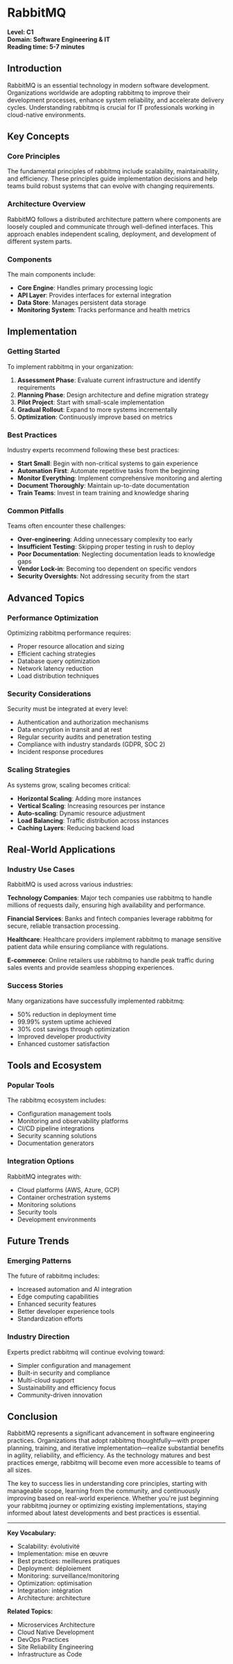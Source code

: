 # RabbitMQ

**Level: C1**  
**Domain: Software Engineering & IT**  
**Reading time: 5-7 minutes**

## Introduction

RabbitMQ is an essential technology in modern software development. Organizations worldwide are adopting rabbitmq to improve their development processes, enhance system reliability, and accelerate delivery cycles. Understanding rabbitmq is crucial for IT professionals working in cloud-native environments.

## Key Concepts

### Core Principles

The fundamental principles of rabbitmq include scalability, maintainability, and efficiency. These principles guide implementation decisions and help teams build robust systems that can evolve with changing requirements.

### Architecture Overview

RabbitMQ follows a distributed architecture pattern where components are loosely coupled and communicate through well-defined interfaces. This approach enables independent scaling, deployment, and development of different system parts.

### Components

The main components include:
- **Core Engine**: Handles primary processing logic
- **API Layer**: Provides interfaces for external integration
- **Data Store**: Manages persistent data storage
- **Monitoring System**: Tracks performance and health metrics

## Implementation

### Getting Started

To implement rabbitmq in your organization:

1. **Assessment Phase**: Evaluate current infrastructure and identify requirements
2. **Planning Phase**: Design architecture and define migration strategy  
3. **Pilot Project**: Start with small-scale implementation
4. **Gradual Rollout**: Expand to more systems incrementally
5. **Optimization**: Continuously improve based on metrics

### Best Practices

Industry experts recommend following these best practices:

- **Start Small**: Begin with non-critical systems to gain experience
- **Automation First**: Automate repetitive tasks from the beginning
- **Monitor Everything**: Implement comprehensive monitoring and alerting
- **Document Thoroughly**: Maintain up-to-date documentation
- **Train Teams**: Invest in team training and knowledge sharing

### Common Pitfalls

Teams often encounter these challenges:

- **Over-engineering**: Adding unnecessary complexity too early
- **Insufficient Testing**: Skipping proper testing in rush to deploy
- **Poor Documentation**: Neglecting documentation leads to knowledge gaps
- **Vendor Lock-in**: Becoming too dependent on specific vendors
- **Security Oversights**: Not addressing security from the start

## Advanced Topics

### Performance Optimization

Optimizing rabbitmq performance requires:
- Proper resource allocation and sizing
- Efficient caching strategies
- Database query optimization
- Network latency reduction
- Load distribution techniques

### Security Considerations

Security must be integrated at every level:
- Authentication and authorization mechanisms
- Data encryption in transit and at rest
- Regular security audits and penetration testing
- Compliance with industry standards (GDPR, SOC 2)
- Incident response procedures

### Scaling Strategies

As systems grow, scaling becomes critical:
- **Horizontal Scaling**: Adding more instances
- **Vertical Scaling**: Increasing resources per instance
- **Auto-scaling**: Dynamic resource adjustment
- **Load Balancing**: Traffic distribution across instances
- **Caching Layers**: Reducing backend load

## Real-World Applications

### Industry Use Cases

RabbitMQ is used across various industries:

**Technology Companies**: Major tech companies use rabbitmq to handle millions of requests daily, ensuring high availability and performance.

**Financial Services**: Banks and fintech companies leverage rabbitmq for secure, reliable transaction processing.

**Healthcare**: Healthcare providers implement rabbitmq to manage sensitive patient data while ensuring compliance with regulations.

**E-commerce**: Online retailers use rabbitmq to handle peak traffic during sales events and provide seamless shopping experiences.

### Success Stories

Many organizations have successfully implemented rabbitmq:
- 50% reduction in deployment time
- 99.99% system uptime achieved
- 30% cost savings through optimization
- Improved developer productivity
- Enhanced customer satisfaction

## Tools and Ecosystem

### Popular Tools

The rabbitmq ecosystem includes:
- Configuration management tools
- Monitoring and observability platforms
- CI/CD pipeline integrations
- Security scanning solutions
- Documentation generators

### Integration Options

RabbitMQ integrates with:
- Cloud platforms (AWS, Azure, GCP)
- Container orchestration systems
- Monitoring solutions
- Security tools
- Development environments

## Future Trends

### Emerging Patterns

The future of rabbitmq includes:
- Increased automation and AI integration
- Edge computing capabilities
- Enhanced security features
- Better developer experience tools
- Standardization efforts

### Industry Direction

Experts predict rabbitmq will continue evolving toward:
- Simpler configuration and management
- Built-in security and compliance
- Multi-cloud support
- Sustainability and efficiency focus
- Community-driven innovation

## Conclusion

RabbitMQ represents a significant advancement in software engineering practices. Organizations that adopt rabbitmq thoughtfully—with proper planning, training, and iterative implementation—realize substantial benefits in agility, reliability, and efficiency. As the technology matures and best practices emerge, rabbitmq will become even more accessible to teams of all sizes.

The key to success lies in understanding core principles, starting with manageable scope, learning from the community, and continuously improving based on real-world experience. Whether you're just beginning your rabbitmq journey or optimizing existing implementations, staying informed about latest developments and best practices is essential.

---

**Key Vocabulary:**
- Scalability: évolutivité
- Implementation: mise en œuvre
- Best practices: meilleures pratiques
- Deployment: déploiement
- Monitoring: surveillance/monitoring
- Optimization: optimisation
- Integration: intégration
- Architecture: architecture

**Related Topics:**
- Microservices Architecture
- Cloud Native Development
- DevOps Practices
- Site Reliability Engineering
- Infrastructure as Code
